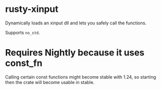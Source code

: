 # rusty-xinput

Dynamically loads an xinput dll and lets you safely call the functions.

Supports `no_std`.

# Requires Nightly because it uses const_fn

Calling certain const functions might become stable with 1.24, so starting then
the crate will become usable in stable.

